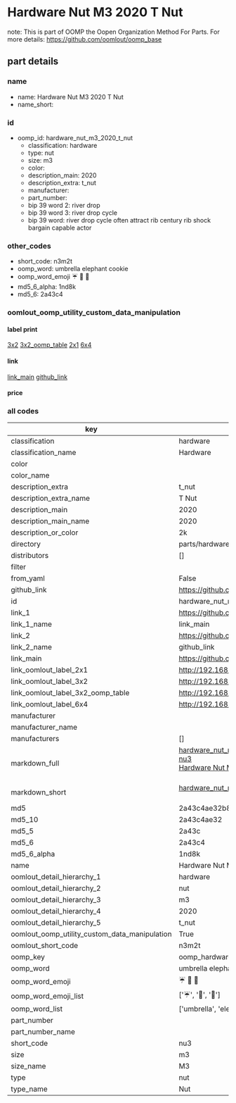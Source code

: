 # Hardware Nut M3 2020 T Nut  

note: This is part of OOMP the Oopen Organization Method For Parts. For more details: https://github.com/oomlout/oomp_base

##  part details





### name
* name: Hardware Nut M3 2020 T Nut
* name_short: 
### id
* oomp_id: hardware_nut_m3_2020_t_nut
  * classification: hardware
  * type: nut
  * size: m3
  * color: 
  * description_main: 2020
  * description_extra: t_nut
  * manufacturer: 
  * part_number: 
  * bip 39 word 2: river drop
  * bip 39 word 3: river drop cycle
  * bip 39 word: river drop cycle often attract rib century rib shock bargain capable actor

### other_codes
* short_code: n3m2t
* oomp_word: umbrella elephant cookie
* oomp_word_emoji :umbrella: :elephant: :cookie:
* md5_6_alpha: 1nd8k
* md5_6: 2a43c4






### oomlout_oomp_utility_custom_data_manipulation
#### label print
[3x2](http://192.168.1.245:1112/?label=oomp%201nd8k)
[3x2_oomp_table](http://192.168.1.107:1112/?label=oomp%201nd8k)
[2x1](http://192.168.1.242:1112/?label=oomp%201nd8k)
[6x4](http://192.168.1.55:1112/?label=oomp%201nd8k)    

#### link

[link_main](https://github.com/oomlout/oomlout_oomp_current_version_messy/tree/main/parts/hardware_nut_m3_2020_t_nut) [github_link](https://github.com/oomlout/oomlout_oomp_part_src/tree/main/parts/hardware_nut_m3_2020_t_nut)                             

#### price







### all codes 
| key | value |  
| --- | --- |  
| classification | hardware |  
| classification_name | Hardware |  
| color |  |  
| color_name |  |  
| description_extra | t_nut |  
| description_extra_name | T Nut |  
| description_main | 2020 |  
| description_main_name | 2020 |  
| description_or_color | 2k |  
| directory | parts/hardware_nut_m3_2020_t_nut |  
| distributors | [] |  
| filter |  |  
| from_yaml | False |  
| github_link | https://github.com/oomlout/oomlout_oomp_part_src/tree/main/parts/hardware_nut_m3_2020_t_nut |  
| id | hardware_nut_m3_2020_t_nut |  
| link_1 | https://github.com/oomlout/oomlout_oomp_current_version_messy/tree/main/parts/hardware_nut_m3_2020_t_nut |  
| link_1_name | link_main |  
| link_2 | https://github.com/oomlout/oomlout_oomp_part_src/tree/main/parts/hardware_nut_m3_2020_t_nut |  
| link_2_name | github_link |  
| link_main | https://github.com/oomlout/oomlout_oomp_current_version_messy/tree/main/parts/hardware_nut_m3_2020_t_nut |  
| link_oomlout_label_2x1 | http://192.168.1.242:1112/?label=oomp%201nd8k |  
| link_oomlout_label_3x2 | http://192.168.1.245:1112/?label=oomp%201nd8k |  
| link_oomlout_label_3x2_oomp_table | http://192.168.1.107:1112/?label=oomp%201nd8k |  
| link_oomlout_label_6x4 | http://192.168.1.55:1112/?label=oomp%201nd8k |  
| manufacturer |  |  
| manufacturer_name |  |  
| manufacturers | [] |  
| markdown_full | [hardware_nut_m3_2020_t_nut](https://github.com/oomlout/oomlout_oomp_current_version_messy/tree/main/parts/hardware_nut_m3_2020_t_nut)<br>[nu3](https://github.com/oomlout/oomlout_oomp_current_version_messy/tree/main/parts/hardware_nut_m3_2020_t_nut)<br>[Hardware Nut M3 2020 T Nut](https://github.com/oomlout/oomlout_oomp_current_version_messy/tree/main/parts/hardware_nut_m3_2020_t_nut)<br><br> |  
| markdown_short | [hardware_nut_m3_2020_t_nut](https://github.com/oomlout/oomlout_oomp_current_version_messy/tree/main/parts/hardware_nut_m3_2020_t_nut)<br><br> |  
| md5 | 2a43c4ae32b8e4aee387699a6d90ddd6 |  
| md5_10 | 2a43c4ae32 |  
| md5_5 | 2a43c |  
| md5_6 | 2a43c4 |  
| md5_6_alpha | 1nd8k |  
| name | Hardware Nut M3 2020 T Nut |  
| oomlout_detail_hierarchy_1 | hardware |  
| oomlout_detail_hierarchy_2 | nut |  
| oomlout_detail_hierarchy_3 | m3 |  
| oomlout_detail_hierarchy_4 | 2020 |  
| oomlout_detail_hierarchy_5 | t_nut |  
| oomlout_oomp_utility_custom_data_manipulation | True |  
| oomlout_short_code | n3m2t |  
| oomp_key | oomp_hardware_nut_m3_2020_t_nut |  
| oomp_word | umbrella elephant cookie |  
| oomp_word_emoji | :umbrella: :elephant: :cookie: |  
| oomp_word_emoji_list | [':umbrella:', ':elephant:', ':cookie:'] |  
| oomp_word_list | ['umbrella', 'elephant', 'cookie'] |  
| part_number |  |  
| part_number_name |  |  
| short_code | nu3 |  
| size | m3 |  
| size_name | M3 |  
| type | nut |  
| type_name | Nut |  

